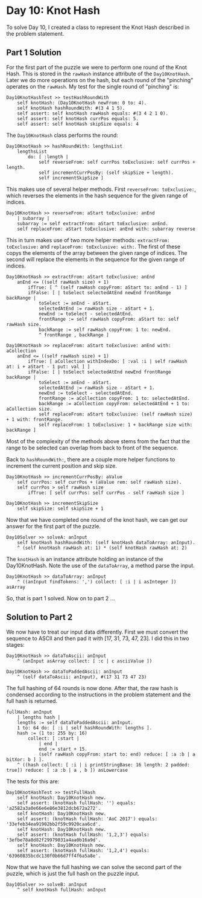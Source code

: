 # Day 10: Knot Hash

To solve Day 10, I created a class to represent the Knot Hash described in the problem statement.

## Part 1 Solution

For the first part of the puzzle we were to perform one round of the Knot Hash.  This is stored in the `rawHash` instance attribute of the `Day10KnotHash`.  Later we do more operations on the hash, but each round of the "pinching" operates on the `rawHash`.  My test for the single round of "pinching" is:

```smalltalk
Day10KnotHashTest >> testHashRoundWith
	self knotHash: (Day10KnotHash newFrom: 0 to: 4).
	self knotHash hashRoundWith: #(3 4 1 5).
	self assert: self knotHash rawHash equals: #(3 4 2 1 0).
	self assert: self knotHash currPos equals: 5.
	self assert: self knotHash skipSize equals: 4
```

The `Day10KnotHash` class performs the round:

```smalltalk
Day10KnotHash >> hashRoundWith: lengthsList
	lengthsList
		do: [ :length | 
			self reverseFrom: self currPos toExclusive: self currPos + length.
			self incrementCurrPosBy: (self skipSize + length).
			self incrementSkipSize ]
```

This makes use of several helper methods.  First `reverseFrom: toExclusive:`, which reverses the elements in the hash sequence for the given range of indices.

```smalltalk
Day10KnotHash >> reverseFrom: aStart toExclusive: anEnd
	| subarray |
	subarray := self extractFrom: aStart toExclusive: anEnd.
	self replaceFrom: aStart toExclusive: anEnd with: subarray reverse
```

This in turn makes use of two more helper methods: `extractFrom: toExclusive:` and `replaceFrom: toExclusive: with:`.  The first of these copys the elements of the array between the given range of indices.  The second will replace the elements in the sequence for the given range of indices.

```smalltalk
Day10KnotHash >> extractFrom: aStart toExclusive: anEnd
	anEnd <= ((self rawHash size) + 1)
		ifTrue: [ ^ (self rawHash copyFrom: aStart to: anEnd - 1) ]
		ifFalse: [ | toSelect selectedAtEnd newEnd frontRange backRange |
			toSelect := anEnd - aStart.
			selectedAtEnd := rawHash size - aStart + 1.
			newEnd := toSelect - selectedAtEnd.
			frontRange := self rawHash copyFrom: aStart to: self rawHash size.
			backRange := self rawHash copyFrom: 1 to: newEnd.
			^ frontRange , backRange ]
```

```smalltalk
Day10KnotHash >> replaceFrom: aStart toExclusive: anEnd with: aCollection
	anEnd <= ((self rawHash size) + 1)
		ifTrue: [ aCollection withIndexDo: [ :val :i | self rawHash at: i + aStart - 1 put: val ] ]
		ifFalse: [ | toSelect selectedAtEnd newEnd frontRange backRange |
			toSelect := anEnd - aStart.
			selectedAtEnd := rawHash size - aStart + 1.
			newEnd := toSelect - selectedAtEnd.
			frontRange := aCollection copyFrom: 1 to: selectedAtEnd.
			backRange := aCollection copyFrom: selectedAtEnd + 1 to: aCollection size.
			self replaceFrom: aStart toExclusive: (self rawHash size) + 1 with: frontRange.
			self replaceFrom: 1 toExclusive: 1 + backRange size with: backRange ]
```

Most of the complexity of the methods above stems from the fact that the range to be selected can overlap from back to front of the sequence.

Back to `hashRoundWith:`, there are a couple more helper functions to increment
the current position and skip size.

```smalltalk
Day10KnotHash >> incrementCurrPosBy: aValue
	self currPos: self currPos + (aValue rem: self rawHash size).
	self currPos > self rawHash size
		ifTrue: [ self currPos: self currPos - self rawHash size ]
```

```smalltalk
Day10KnotHash >> incrementSkipSize
	self skipSize: self skipSize + 1
```

Now that we have completed one round of the knot hash, we can get our answer for the first part of the puzzle.

```smalltalk
Day10Solver >> solveA: anInput
	self knotHash hashRoundWith: (self knotHash dataToArray: anInput).
	^ (self knotHash rawHash at: 1) * (self knotHash rawHash at: 2)
```

The `knotHash` is an instance attribute holding an instance of the Day10KnotHash.  Note the use of the `dataToArray`, a method parse the input.

```smalltalk
Day10KnotHash >> dataToArray: anInput
	^ ((anInput findTokens: ',') collect: [ :i | i asInteger ]) asArray
```

So, that is part 1 solved.  Now on to part 2 ...

## Solution to Part 2

We now have to treat our input data differently.  First we must convert the sequence to ASCII and then pad it with [17, 31, 73, 47, 23].  I did this in two stages:

```smalltalk
Day10KnotHash >> dataToAscii: anInput
	^ (anInput asArray collect: [ :c | c asciiValue ])
```

```smalltakl
Day10KnotHash >> dataToPaddedAscii: anInput
	^ (self dataToAscii: anInput), #(17 31 73 47 23)
```

The full hashing of 64 rounds is now done.  After that, the raw hash is condensed according to the instructions in the problem statement and the full hash is returned.

```smalltalk
fullHash: anInput
	| lengths hash |
	lengths := self dataToPaddedAscii: anInput.
	1 to: 64 do: [ :i | self hashRoundWith: lengths ].
	hash := (1 to: 255 by: 16)
		collect: [ :start | 
			| end |
			end := start + 15.
			(self rawHash copyFrom: start to: end) reduce: [ :a :b | a bitXor: b ] ].
	^ ((hash collect: [ :i | i printStringBase: 16 length: 2 padded: true]) reduce: [ :a :b | a , b ]) asLowercase
```

The tests for this are:

```smalltalk
Day10KnotHashTest >> testFullHash
	self knotHash: Day10KnotHash new.
	self assert: (knotHash fullHash: '') equals: 'a2582a3a0e66e6e86e3812dcb672a272'.
	self knotHash: Day10KnotHash new.
	self assert: (knotHash fullHash: 'AoC 2017') equals: '33efeb34ea91902bb2f59c9920caa6cd'.
	self knotHash: Day10KnotHash new.
	self assert: (knotHash fullHash: '1,2,3') equals: '3efbe78a8d82f29979031a4aa0b16a9d'.
	self knotHash: Day10KnotHash new.
	self assert: (knotHash fullHash: '1,2,4') equals: '63960835bcdc130f0b66d7ff4f6a5a8e'.
```

Now that we have the full hashing we can solve the second part of the puzzle, which is just the full hash on the puzzle input.

```smalltalk
Day10Solver >> solveB: anInput
	^ self knotHash fullHash: anInput
```